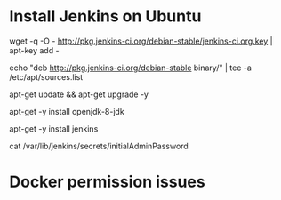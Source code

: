 # Install Jenkins on Ubuntu

wget -q -O - http://pkg.jenkins-ci.org/debian-stable/jenkins-ci.org.key |
apt-key add -

echo "deb http://pkg.jenkins-ci.org/debian-stable binary/" | tee -a
/etc/apt/sources.list

apt-get update && apt-get upgrade -y

apt-get -y install openjdk-8-jdk

apt-get -y install jenkins

cat /var/lib/jenkins/secrets/initialAdminPassword

# Docker permission issues
